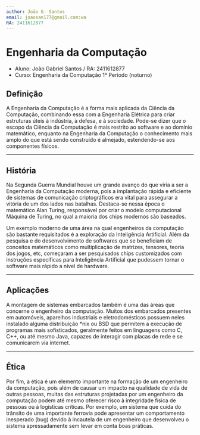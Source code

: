 ```yaml
---
author: João G. Santos
email: joaosan177@gmail.com:wa
RA: 2411612877
---
```


# Engenharia da Computação

- Aluno: João Gabriel Santos / RA: 2411612877
- Curso: Engenharia da Computação 1º Período (noturno)

## Definição

A Engenharia da Computação é a forma mais aplicada da Ciência da Computação,
combinando essa com a Engenharia Elétrica para criar estruturas úteis à
indústria, à defesa, e à sociedade. Pode-se dizer que o escopo da Ciência da
Computação é mais restrito ao software e ao domínio matemático, enquanto na
Engenharia da Computação o conhecimento mais amplo do que está sendo construído
é almejado, estendendo-se aos componentes físicos.

---

## História

Na Segunda Guerra Mundial houve um grande avanço do que viria a ser a
Engenharia da Computação moderna, pois a implantação rápida e eficiente de
sistemas de comunicação criptográficos era vital para assegurar a vitória de um
dos lados nas batalhas. Destaca-se nessa época o matemático Alan Turing,
responsável por criar o modelo computacional Máquina de Turing, no qual a
maioria dos chips modernos são baseados.

Um exemplo moderno de uma área na qual engenheiros da computação são bastante
requisitados é a exploração da Inteligência Artificial. Além da pesquisa e do
desenvolvimento de softwares que se beneficiam de conceitos matemáticos como
multiplicação de matrizes, tensores, teoria dos jogos, etc, começaram a ser
pesquisados chips customizados com instruções específicas para Inteligência
Artificial que pudessem tornar o software mais rápido a nível de hardware.

---

## Aplicações

A montagem de sistemas embarcados também é uma das áreas que concerne o
engenheiro da computação. Muitos dos embarcados presentes em automóveis,
aparelhos industriais e eletrodomésticos possuem neles instalado alguma
distribuição *nix ou BSD que permitem a execução de programas mais
sofisticados, geralmente feitos em linguagens como C, C++, ou até mesmo Java,
capazes de interagir com placas de rede e se comunicarem via internet.

---

## Ética

Por fim, a ética é um elemento importante na formação de um engenheiro da
computação, pois além de causar um impacto na qualidade de vida de outras
pessoas, muitas das estruturas projetadas por um engenheiro da computação podem
até mesmo oferecer risco à integridade física de pessoas ou à logísticas
críticas. Por exemplo, um sistema que cuida do trânsito de uma importante
ferrovia pode apresentar um comportamento inesperado (bug) devido à incautela
de um engenheiro que desenvolveu o sistema apressadamente sem levar em conta
boas práticas.

